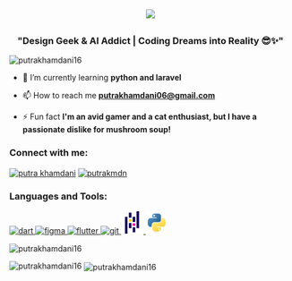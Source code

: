 <h1 align="center">
    <img src="https://readme-typing-svg.herokuapp.com/?font=Righteous&size=35&center=true&vCenter=true&width=500&height=70&duration=4000&lines=Hi+There!+👋;+I'm+Putra!;" />
</h1>
<h3 align="center">"Design Geek & AI Addict | Coding Dreams into Reality 😎✨"</h3>

<p align="left"> <img src="https://komarev.com/ghpvc/?username=putrakhamdani16&label=Profile%20views&color=0e75b6&style=flat" alt="putrakhamdani16" /> </p>

- 🌱 I’m currently learning **python and laravel**

- 📫 How to reach me **putrakhamdani06@gmail.com**

- ⚡ Fun fact **I'm an avid gamer and a cat enthusiast, but I have a passionate dislike for mushroom soup!**

<h3 align="left">Connect with me:</h3>
<p align="left">
<a href="https://www.linkedin.com/in/putra-khamdani/" target="blank"><img align="center" src="https://raw.githubusercontent.com/rahuldkjain/github-profile-readme-generator/master/src/images/icons/Social/linked-in-alt.svg" alt="putra khamdani" height="30" width="40" /></a>
<a href="https://instagram.com/putrakmdn" target="blank"><img align="center" src="https://raw.githubusercontent.com/rahuldkjain/github-profile-readme-generator/master/src/images/icons/Social/instagram.svg" alt="putrakmdn" height="30" width="40" /></a>
</p>

<h3 align="left">Languages and Tools:</h3>
<p align="left"> <a href="https://dart.dev" target="_blank" rel="noreferrer"> <img src="https://www.vectorlogo.zone/logos/dartlang/dartlang-icon.svg" alt="dart" width="40" height="40"/> </a> <a href="https://www.figma.com/" target="_blank" rel="noreferrer"> <img src="https://www.vectorlogo.zone/logos/figma/figma-icon.svg" alt="figma" width="40" height="40"/> </a> <a href="https://flutter.dev" target="_blank" rel="noreferrer"> <img src="https://www.vectorlogo.zone/logos/flutterio/flutterio-icon.svg" alt="flutter" width="40" height="40"/> </a> <a href="https://git-scm.com/" target="_blank" rel="noreferrer"> <img src="https://www.vectorlogo.zone/logos/git-scm/git-scm-icon.svg" alt="git" width="40" height="40"/> </a> <a href="https://pandas.pydata.org/" target="_blank" rel="noreferrer"> <img src="https://raw.githubusercontent.com/devicons/devicon/2ae2a900d2f041da66e950e4d48052658d850630/icons/pandas/pandas-original.svg" alt="pandas" width="40" height="40"/> </a> <a href="https://www.python.org" target="_blank" rel="noreferrer"> <img src="https://raw.githubusercontent.com/devicons/devicon/master/icons/python/python-original.svg" alt="python" width="40" height="40"/> </a> </p>

<p><img align="center" src="https://github-readme-streak-stats.herokuapp.com/?user=putrakhamdani16&theme=dark" alt="putrakhamdani16" /></p>

<p><img align="left" src="https://github-readme-stats.vercel.app/api/top-langs?username=putrakhamdani16&show_icons=true&theme=dark&locale=en&layout=compact" alt="putrakhamdani16" /></p>

<p>&nbsp;<img align="center" src="https://github-readme-stats.vercel.app/api?username=putrakhamdani16&show_icons=true&theme=dark&locale=en" alt="putrakhamdani16" /></p>
